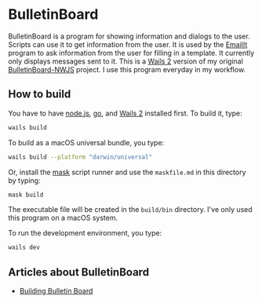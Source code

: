 # BulletinBoard

BulletinBoard is a program for showing information and dialogs to the user. Scripts can use it to get information from the user. It is used by the [EmailIt](https://GitHub.com/raguay/EmailIt) program to ask information from the user for filling in a template. It currently only displays messages sent to it. This is a [Wails 2](https://wails.io/) version of my original [BulletinBoard-NWJS](https://github.com/raguay/BulletinBoard-NWJS) project. I use this program everyday in my workflow.

## How to build

You have to have [node.js](https://nodejs.org/en/), [go](https://go.dev/), and [Wails 2](https://wails.io) installed first. To build it, type:

```sh
wails build
```

To build as a macOS universal bundle, you type:

```sh
wails build --platform "darwin/universal"
```

Or, install the [mask](https://github.com/jacobdeichert/mask) script runner and use the `maskfile.md` in this directory by typing:

```sh
mask build
```

The executable file will be created in the `build/bin` directory. I've only used this program on a macOS system.

To run the development environment, you type:

```sh
wails dev
```

## Articles about BulletinBoard

- [Building Bulletin Board](https://blog.customct.com/building-bulletin-board)
